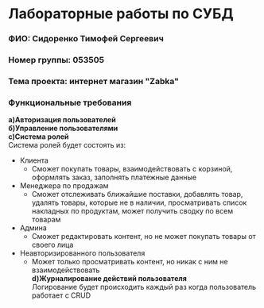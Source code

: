 # Лабораторные работы по СУБД
### ФИО: Сидоренко Тимофей Сергеевич
### Номер группы: 053505

### Тема проекта: интернет магазин "Zabka"

### Функциональные требования

**а)Авторизация пользователей**  
**б)Управление пользователями**  
**с)Система ролей**  
Система ролей будет состоять из:  
* Клиента  
    * Сможет покупать товары, взаимодействовать с корзиной, оформлять заказ, заполнять платежные данные  
* Менеджера по продажам  
    * Сможет отслеживать ближайшие поставки, добавлять товар, удалять товары, которые не в наличии, просматривать список накладных по продуктам, может получить сводку по всем товарам  
* Админа  
    * Сможет редактировать контент, но не может покупать товары от своего лица  
* Неавторизированного пользователя  
    * Может только просматривать контент, но никак с ним не взаимодействовать    
**d)Журналирование  действий пользователя**  
Логирование будет происходить каждый раз когда пользователь работает с CRUD  

    
